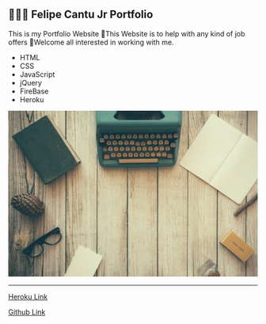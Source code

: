 
## 👩‍💻👋 Felipe Cantu Jr Portfolio

This is my Portfolio Website 
💫This Website is to help with any kind of job offers
💯Welcome all interested in working with me.

* HTML
* CSS
* JavaScript 
* jQuery
* FireBase 
* Heroku


![](images/background.jpg)


--------------------------------------------------


[Heroku Link](https://bref-maison-49079.herokuapp.com/)

[Github Link](https://felipecantu.github.io/FelipeCantuJr/)

